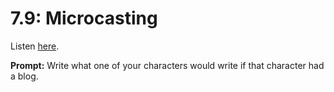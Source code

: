 # 7.9: Microcasting 

Listen [here](http://www.writingexcuses.com/2012/02/26/writing-excuses-7-9-microcasting/). 

**Prompt:** Write what one of your characters would write if that character had a blog.